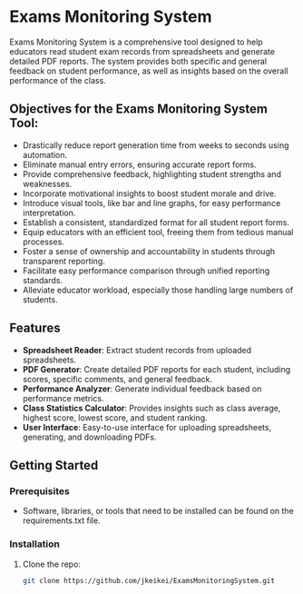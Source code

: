 # Exams Monitoring System

Exams Monitoring System is a comprehensive tool designed to help educators read student exam records from spreadsheets and generate detailed PDF reports. The system provides both specific and general feedback on student performance, as well as insights based on the overall performance of the class.

## Objectives for the Exams Monitoring System Tool:

- Drastically reduce report generation time from weeks to seconds using automation.
- Eliminate manual entry errors, ensuring accurate report forms.
- Provide comprehensive feedback, highlighting student strengths and weaknesses.
- Incorporate motivational insights to boost student morale and drive.
- Introduce visual tools, like bar and line graphs, for easy performance interpretation.
- Establish a consistent, standardized format for all student report forms.
- Equip educators with an efficient tool, freeing them from tedious manual processes.
- Foster a sense of ownership and accountability in students through transparent reporting.
- Facilitate easy performance comparison through unified reporting standards.
- Alleviate educator workload, especially those handling large numbers of students.

## Features

- **Spreadsheet Reader**: Extract student records from uploaded spreadsheets.
- **PDF Generator**: Create detailed PDF reports for each student, including scores, specific comments, and general feedback.
- **Performance Analyzer**: Generate individual feedback based on performance metrics.
- **Class Statistics Calculator**: Provides insights such as class average, highest score, lowest score, and student ranking.
- **User Interface**: Easy-to-use interface for uploading spreadsheets, generating, and downloading PDFs.
  
## Getting Started

### Prerequisites

- Software, libraries, or tools that need to be installed can be found on the requirements.txt file.

### Installation

1. Clone the repo:
   ```bash
   git clone https://github.com/jkeikei/ExamsMonitoringSystem.git

